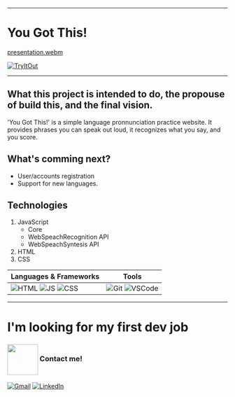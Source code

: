 ----------------------

# You Got This!

[presentation.webm](https://github.com/user-attachments/assets/1c0a915a-f946-489b-8393-62f6f8dc773d)


<a href="https://csarnarciso.github.io/You-Got-This" target="_blank"><img alt="TryItOut" src="https://img.shields.io/badge/Try%20It%20Out!-230077B5?&style=for-the-badge" /></a>

----------------------


## What this project is intended to do, the propouse of build this, and the final vision.
'You Got This!' is a simple language pronnunciation practice website. It provides phrases you can speak out loud, it recognizes what you say, and you score.


## What's comming next?

- User/accounts registration
- Support for new languages.


## Technologies

1. JavaScript
   + Core
   + WebSpeachRecognition API
   + WebSpeachSyntesis API
2. HTML
3. CSS


| Languages & Frameworks | Tools |
|-|-|
| ![HTML](https://img.shields.io/badge/HTML-E34F26?logo=HTML5&logoColor=white&style=for-the-badge) ![JS](https://img.shields.io/badge/JS-yellow?logo=JavaScript&logoColor=white&style=for-the-badge) ![CSS](https://img.shields.io/badge/CSS-blue?logo=CSS&logoColor=white&style=for-the-badge) | ![Git](http://img.shields.io/badge/Git-F1502F?style=for-the-badge&logo=Git&logoColor=white) ![VSCode](https://img.shields.io/badge/VS%20Code-blue?logo=windows&logoColor=white&style=for-the-badge) |



----------------------

# I'm looking for my first dev job
### <img align="center" width="70" src="https://i.pinimg.com/originals/0d/c9/68/0dc968448592a7d533096b74c263cc40.gif" /> Contact me!

<a href="https://mail.google.com/mail/u/0/?fs=1&tf=cm&source=mailto&to=cesarpazol1029@gmail.com" target="_blank"><img alt="Gmail" src="https://img.shields.io/badge/Gmail-D14836?style=for-the-badge&logo=gmail&logoColor=white" /></a>
<a href="https://www.linkedin.com/in/cesar-pozol-narciso-b48727180/" target="_blank"><img alt="LinkedIn" src="https://img.shields.io/badge/linkedin-%230077B5.svg?&style=for-the-badge&logo=linkedin&logoColor=white" /></a>

